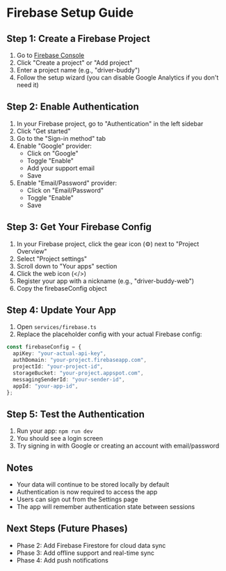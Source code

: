 # Firebase Setup Guide

## Step 1: Create a Firebase Project

1. Go to [Firebase Console](https://console.firebase.google.com/)
2. Click "Create a project" or "Add project"
3. Enter a project name (e.g., "driver-buddy")
4. Follow the setup wizard (you can disable Google Analytics if you don't need it)

## Step 2: Enable Authentication

1. In your Firebase project, go to "Authentication" in the left sidebar
2. Click "Get started"
3. Go to the "Sign-in method" tab
4. Enable "Google" provider:
   - Click on "Google"
   - Toggle "Enable"
   - Add your support email
   - Save
5. Enable "Email/Password" provider:
   - Click on "Email/Password"
   - Toggle "Enable"
   - Save

## Step 3: Get Your Firebase Config

1. In your Firebase project, click the gear icon (⚙️) next to "Project Overview"
2. Select "Project settings"
3. Scroll down to "Your apps" section
4. Click the web icon (</>)
5. Register your app with a nickname (e.g., "driver-buddy-web")
6. Copy the firebaseConfig object

## Step 4: Update Your App

1. Open `services/firebase.ts`
2. Replace the placeholder config with your actual Firebase config:

```typescript
const firebaseConfig = {
  apiKey: "your-actual-api-key",
  authDomain: "your-project.firebaseapp.com",
  projectId: "your-project-id",
  storageBucket: "your-project.appspot.com",
  messagingSenderId: "your-sender-id",
  appId: "your-app-id",
};
```

## Step 5: Test the Authentication

1. Run your app: `npm run dev`
2. You should see a login screen
3. Try signing in with Google or creating an account with email/password

## Notes

- Your data will continue to be stored locally by default
- Authentication is now required to access the app
- Users can sign out from the Settings page
- The app will remember authentication state between sessions

## Next Steps (Future Phases)

- Phase 2: Add Firebase Firestore for cloud data sync
- Phase 3: Add offline support and real-time sync
- Phase 4: Add push notifications

